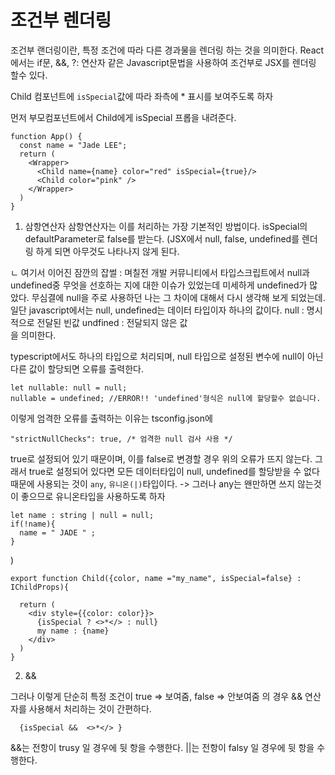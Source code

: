 # 조건부 렌더링

조건부 랜더링이란, 특정 조건에 따라 다른 경과물을 렌더링 하는 것을 의미한다.
React에서는 if문, &&, ?: 연산자 같은 Javascript문법을 사용하여 조건부로 JSX를 렌더링 할수 있다.

Child 컴포넌트에 `isSpecial`값에 따라 좌측에 * 표시를 보여주도록 하자

먼저 부모컴포넌트에서 Child에게 isSpecial 프롭을  내려준다.
```
function App() {
  const name = "Jade LEE";
  return (
    <Wrapper>
      <Child name={name} color="red" isSpecial={true}/>
      <Child color="pink" />
    </Wrapper>
  )
}
```
1. 삼항연산자
삼항연산자는 이를 처리하는 가장 기본적인 방법이다.
isSpecial의 defaultParameter로 false를 받는다.
(JSX에서 null, false, undefined를 렌더링 하게 되면 아무것도 나타나지 않게 된다.

ㄴ 여기서 이어진 잠깐의 잡썰 : 
  며칠전 개발 커뮤니티에서 타입스크립트에서 null과 undefined중 무엇을 선호하는 지에 대한 이슈가 있었는데 미세하게 undefined가 많았다. 무심결에 null을 주로 사용하던 나는 그 차이에 대해서 다시 생각해 보게 되었는데.  
  일단 javascript에서는 null, undefined는 데이터 타입이자 하나의 값이다.
  null : 명시적으로 전달된 빈값
  undfined : 전달되지 않은 값  
  을 의미한다.  
  
  typescript에서도 하나의 타입으로 처리되며, null 타입으로 설정된 변수에 null이 아닌 다른 값이 할당되면 오류를 출력한다.
  ```
  let nullable: null = null;
  nullable = undefined; //ERROR!! 'undefined'형식은 null에 할당할수 없습니다.
  ```
  이렇게 엄격한 오류를 출력하는 이유는 tsconfig.json에 
  ```
  "strictNullChecks": true, /* 엄격한 null 검사 사용 */
  ```  
  true로 설정되어 있기 때문이며, 이를 false로 변경할 경우 위의 오류가 뜨지 않는다.
  그래서 true로 설정되어 있다면 모든 데이터타입이 null, undefined를 할당받을 수 없다 때문에 사용되는 것이 `any`, `유니온(|)`타입이다.
  -> 그러나 any는 왠만하면 쓰지 않는것이 좋으므로 유니온타입을 사용하도록 하자

  ```
  let name : string | null = null;
  if(!name){
    name = " JADE " ;
  }
  ```
)

```
export function Child({color, name ="my_name", isSpecial=false} : IChildProps){

  return (
    <div style={{color: color}}>
      {isSpecial ? <>*</> : null}
      my name : {name}
    </div>
  )
}
```

2. &&

그러나 이렇게 단순히 특정 조건이 true => 보여줌, false => 안보여줌 의 경우 && 연산자를 사용해서 처리하는 것이 간편하다.

```
  {isSpecial &&  <>*</> }
```
&&는 전항이 trusy 일 경우에 뒷 항을 수행한다.
||는 전항이 falsy 일 경우에 뒷 항을 수행한다.

